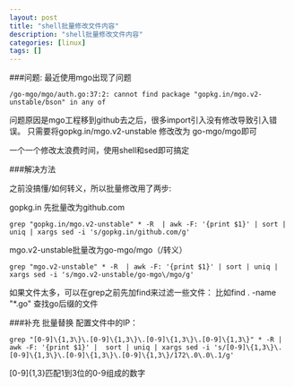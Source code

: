 ```yaml
---
layout: post
title: "shell批量修改文件内容"
description: "shell批量修改文件内容"
categories: [linux]
tags: []
---
```


###问题:
最近使用mgo出现了问题

	/go-mgo/mgo/auth.go:37:2: cannot find package "gopkg.in/mgo.v2-unstable/bson" in any of

问题原因是mgo工程移到github去之后，很多import引入没有修改导致引入错误。
只需要将gopkg.in/mgo.v2-unstable 修改改为 go-mgo/mgo即可

一个一个修改太浪费时间，使用shell和sed即可搞定

###解决方法

之前没搞懂/如何转义，所以批量修改用了两步:

gopkg.in 先批量改为github.com

	grep "gopkg.in/mgo.v2-unstable" * -R  | awk -F: '{print $1}' | sort | uniq | xargs sed -i 's/gopkg.in/github.com/g'

mgo.v2-unstable批量改为go-mgo/mgo（\/转义）

	grep "mgo.v2-unstable" * -R  | awk -F: '{print $1}' | sort | uniq | xargs sed -i 's/mgo.v2-unstable/go-mgo\/mgo/g'

如果文件太多，可以在grep之前先加find来过滤一些文件：
比如find . -name "*.go" 查找go后缀的文件

###补充
批量替换 配置文件中的IP：

	grep "[0-9]\{1,3\}\.[0-9]\{1,3\}\.[0-9]\{1,3\}\.[0-9]\{1,3\}" * -R | awk -F: '{print $1}' |  sort | uniq | xargs sed -i 's/[0-9]\{1,3\}\.[0-9]\{1,3\}\.[0-9]\{1,3\}\.[0-9]\{1,3\}/172\.0\.0\.1/g' 

[0-9]\{1,3\}匹配1到3位的0-9组成的数字